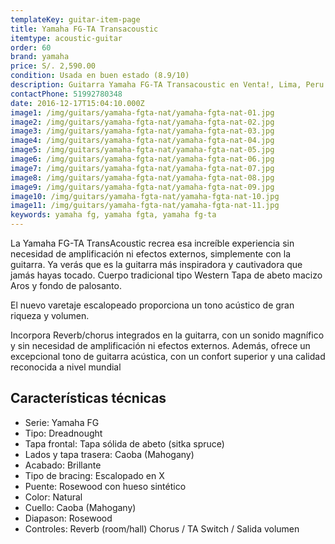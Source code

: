 ```yaml
---
templateKey: guitar-item-page
title: Yamaha FG-TA Transacoustic
itemtype: acoustic-guitar
order: 60
brand: yamaha
price: S/. 2,590.00
condition: Usada en buen estado (8.9/10)
description: Guitarra Yamaha FG-TA Transacoustic en Venta!, Lima, Peru
contactPhone: 51992780348
date: 2016-12-17T15:04:10.000Z
image1: /img/guitars/yamaha-fgta-nat/yamaha-fgta-nat-01.jpg
image2: /img/guitars/yamaha-fgta-nat/yamaha-fgta-nat-02.jpg
image3: /img/guitars/yamaha-fgta-nat/yamaha-fgta-nat-03.jpg
image4: /img/guitars/yamaha-fgta-nat/yamaha-fgta-nat-04.jpg
image5: /img/guitars/yamaha-fgta-nat/yamaha-fgta-nat-05.jpg
image6: /img/guitars/yamaha-fgta-nat/yamaha-fgta-nat-06.jpg
image7: /img/guitars/yamaha-fgta-nat/yamaha-fgta-nat-07.jpg
image8: /img/guitars/yamaha-fgta-nat/yamaha-fgta-nat-08.jpg
image9: /img/guitars/yamaha-fgta-nat/yamaha-fgta-nat-09.jpg
image10: /img/guitars/yamaha-fgta-nat/yamaha-fgta-nat-10.jpg
image11: /img/guitars/yamaha-fgta-nat/yamaha-fgta-nat-11.jpg
keywords: yamaha fg, yamaha fgta, yamaha fg-ta
---
```


La Yamaha FG-TA TransAcoustic recrea esa increíble experiencia sin necesidad de amplificación ni efectos externos, simplemente con la guitarra. Ya verás que es la guitarra más inspiradora y cautivadora que jamás hayas tocado. Cuerpo tradicional tipo Western Tapa de abeto macizo Aros y fondo de palosanto. 

El nuevo varetaje escalopeado proporciona un tono acústico de gran riqueza y volumen.

Incorpora Reverb/chorus integrados en la guitarra, con un sonido magnífico y sin necesidad de amplificación ni efectos externos. Además, ofrece un excepcional tono de guitarra acústica, con un confort superior y una calidad reconocida a nivel mundial

## Características técnicas

* Serie: Yamaha FG
* Tipo: Dreadnought
* Tapa frontal: Tapa sólida de abeto (sitka spruce)
* Lados y tapa trasera: Caoba (Mahogany)
* Acabado: Brillante
* Tipo de bracing: Escalopado en X
* Puente: Rosewood con hueso sintético
* Color: Natural
* Cuello:  Caoba (Mahogany)
* Diapason: Rosewood
* Controles: Reverb (room/hall) Chorus / TA Switch / Salida volumen
